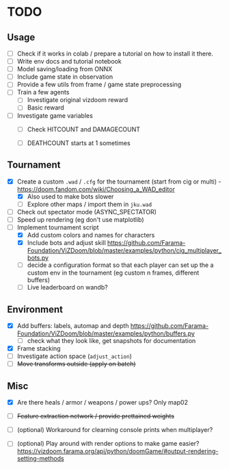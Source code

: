 # TODO

## Usage
- [ ] Check if it works in colab / prepare a tutorial on how to install it there.
- [ ] Write env docs and tutorial notebook
- [ ] Model saving/loading from ONNX
- [ ] Include game state in observation
- [ ] Provide a few utils from frame / game state preprocessing
- [ ] Train a few agents
    - [ ] Investigate original vizdoom reward
    - [ ] Basic reward
- [ ] Investigate game variables
    - [ ] Check HITCOUNT and DAMAGECOUNT
    - [ ] DEATHCOUNT starts at 1 sometimes


## Tournament
- [x] Create a custom `.wad` / `.cfg` for the tournament (start from cig or multi) - https://doom.fandom.com/wiki/Choosing_a_WAD_editor
    - [x] Also used to make bots slower
    - [ ] Explore other maps / import them in `jku.wad`
- [ ] Check out spectator mode (ASYNC_SPECTATOR)
- [ ] Speed up rendering (eg don't use matplotlib)
- [ ] Implement tournament script
    - [x] Add custom colors and names for characters
    - [x] Include bots and adjust skill https://github.com/Farama-Foundation/ViZDoom/blob/master/examples/python/cig_multiplayer_bots.py
    - [ ] decide a configuration format so that each player can set up the a custom env in the tournament (eg custom n frames, different buffers)
    - [ ] Live leaderboard on wandb?

## Environment
- [x] Add buffers: labels, automap and depth https://github.com/Farama-Foundation/ViZDoom/blob/master/examples/python/buffers.py
    - [ ] check what they look like, get snapshots for documentation
- [x] Frame stacking
- [ ] Investigate action space (`adjust_action`)
- [ ] ~~Move transforms outside (apply on batch)~~

## Misc
- [x] Are there heals / armor / weapons / power ups? Only map02
- [ ] ~~Feature extraction network / provide prettained weights~~
- [ ] (optional) Workaround for clearning console prints when multiplayer?
- [ ] (optional) Play around with render options to make game easier? https://vizdoom.farama.org/api/python/doomGame/#output-rendering-setting-methods

